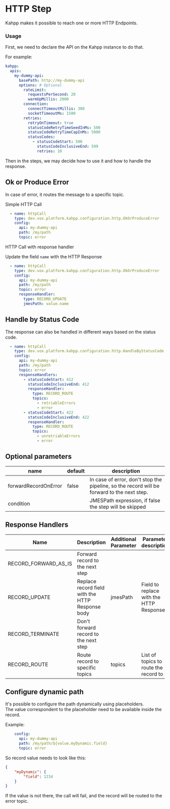 # HTTP Step

Kahpp makes it possible to reach one or more HTTP Endpoints.  

### Usage

First, we need to declare the API on the Kahpp instance to do that.

For example:
```yaml
kahpp:
  apis:
    my-dummy-api:
      basePath: http://my-dummy-api
      options: # Optional
        rateLimit:
          requestsPerSecond: 20
          warmUpMillis: 2000
        connection:
          connectTimeoutMillis: 300
          socketTimeoutMs: 1500
        retries:
          retryOnTimeout: true
          statusCodeRetryTimeSeedInMs: 500
          statusCodeRetryTimeCapInMs: 5000
          statusCodes:
            - statusCodeStart: 500
              statusCodeInclusiveEnd: 599
              retries: 10
```
Then in the steps, we may decide how to use it and how to handle the response.

## Ok or Produce Error
In case of error, it routes the message to a specific topic.

Simple HTTP Call
```yaml
  - name: httpCall
    type: dev.vox.platform.kahpp.configuration.http.OkOrProduceError
    config:
      api: my-dummy-api
      path: /my/path
      topic: error
```

HTTP Call with response handler

Update the field `name` with the HTTP Response
```yaml
  - name: httpCall
    type: dev.vox.platform.kahpp.configuration.http.OkOrProduceError
    config:
      api: my-dummy-api
      path: /my/path
      topic: error
      responseHandler:
        type: RECORD_UPDATE
        jmesPath: value.name
```

## Handle by Status Code
The response can also be handled in different ways based on the status code.

```yaml
  - name: httpCall
    type: dev.vox.platform.kahpp.configuration.http.HandleByStatusCode
    config:
      api: my-dummy-api
      path: /my/path
      topic: error
      responseHandlers:
        - statusCodeStart: 412
          statusCodeInclusiveEnd: 412
          responseHandler:
            type: RECORD_ROUTE
            topics:
              - retriableErrors
              - error
        - statusCodeStart: 422
          statusCodeInclusiveEnd: 422
          responseHandler:
            type: RECORD_ROUTE
            topics:
              - unretriableErrors
              - error
```

## Optional parameters

| name                 | default | description                                                                                |
|----------------------|---------|--------------------------------------------------------------------------------------------|
| forwardRecordOnError | false   | In case of error, don't stop the pipeline, so the record will be forward to the next step. |
| condition            |         | JMESPath expression, if false the step will be skipped                                     |

## Response Handlers

| Name                 | Description                                      | Additional Parameter | Parameter description                   |
|----------------------|--------------------------------------------------|----------------------|-----------------------------------------|
| RECORD_FORWARD_AS_IS | Forward record to the next step                  |                      |                                         |
| RECORD_UPDATE        | Replace record field with the HTTP Response body | jmesPath             | Field to replace with the HTTP Response |
| RECORD_TERMINATE     | Don't forward record to the next step            |                      |                                         |
| RECORD_ROUTE         | Route record to specific topics                  | topics               | List of topics to route the record to   |

## Configure dynamic path

It's possible to configure the path dynamically using placeholders.  
The value correspondent to the placeholder need to be available inside the record.

Example:
```yaml
    config:
      api: my-dummy-api
      path: /my/path/${value.myDynamic.field}
      topic: error
```

So record value needs to look like this:
```json
{
    "myDynamic": {
        "field": 1234
    }
}
```

If the value is not there, the call will fail, and the record will be routed to the error topic.
